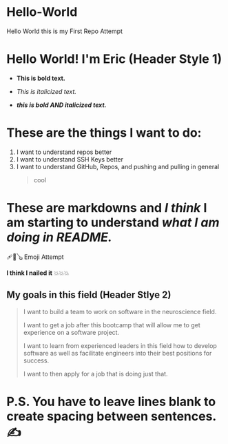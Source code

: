 # Hello-World
Hello World this is my First Repo Attempt
# Hello World! I'm Eric (Header Style 1)
- **This is bold text.**
  
- *This is italicized text.*
  
- ***this is bold AND italicized text.***
# These are the things I want to do:
1. I want to understand repos better
2. I want to understand SSH Keys better
3. I want to understand GitHub, Repos, and pushing and pulling in general
   > cool
# **These are markdowns and** *I think* I am starting to understand ***what I am doing in README.*** 
🩹🎱🪕 Emoji Attempt 

**I think I nailed it** 💥💥💥

## My goals in this field (Header Stlye 2)
  > I want to build a team to work on software in the neuroscience field.
  > 
  > I want to get a job after this bootcamp that will allow me to get experience on a software project.
  > 
  > I want to learn from experienced leaders in this field how to develop software as well as facilitate engineers into their best positions for success.
  > 
  > I want to then apply for a job that is doing just that.
# P.S. You have to leave lines blank to create spacing between sentences. ✍️
